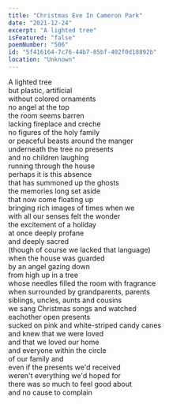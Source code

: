 ```yaml
---
title: "Christmas Eve In Cameron Park"
date: "2021-12-24"
excerpt: "A lighted tree"
isFeatured: "false"
poemNumber: "506"
id: "5f416164-7c76-44b7-85bf-402f0d18892b"
location: "Unknown"
---
```


A lighted tree  
but plastic, artificial  
without colored ornaments  
no angel at the top  
the room seems barren  
lacking fireplace and creche  
no figures of the holy family  
or peaceful beasts around the manger  
underneath the tree no presents  
and no children laughing  
running through the house  
perhaps it is this absence  
that has summoned up the ghosts  
the memories long set aside  
that now come floating up  
bringing rich images of times when we  
with all our senses felt the wonder  
the excitement of a holiday  
at once deeply profane  
and deeply sacred  
(though of course we lacked that language)  
when the house was guarded  
by an angel gazing down  
from high up in a tree  
whose needles filled the room with fragrance  
when surrounded by grandparents, parents  
siblings, uncles, aunts and cousins  
we sang Christmas songs and watched  
eachother open presents  
sucked on pink and white-striped candy canes  
and knew that we were loved  
and that we loved our home  
and everyone within the circle  
of our family and  
even if the presents we'd received  
weren't everything we'd hoped for  
there was so much to feel good about  
and no cause to complain

